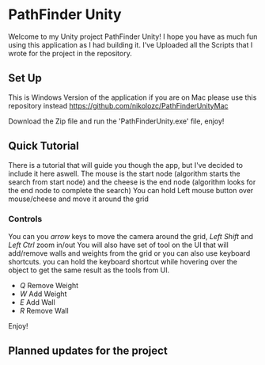 # PathFinder Unity
Welcome to my Unity project PathFinder Unity! I hope you have as much fun using this application as I had building it. I've Uploaded all the Scripts that I wrote for the project in the repository. 
## Set Up
This is Windows Version of the application if you are on Mac please use this repository instead https://github.com/nikolozc/PathFinderUnityMac

Download the Zip file and run the 'PathFinderUnity.exe' file, enjoy!
## Quick Tutorial
There is a tutorial that will guide you though the app, but I've decided to include it here aswell. 
The mouse is the start node (algorithm starts the search from start node) and the cheese is the end node (algorithm looks for the end node to complete the search)
You can hold Left mouse button over mouse/cheese and move it around the grid
### Controls
You can you *arrow* keys to move the camera around the grid, *Left Shift* and *Left Ctrl* zoom in/out
You will also have set of tool on the UI that will add/remove walls and weights from the grid or you can also use keyboard shortcuts.
you can hold the keyboard shortcut while hovering over the object to get the same result as the tools from UI.
- *Q* Remove Weight
- *W* Add Weight
- *E* Add Wall
- *R* Remove Wall

Enjoy!

## Planned updates for the project
